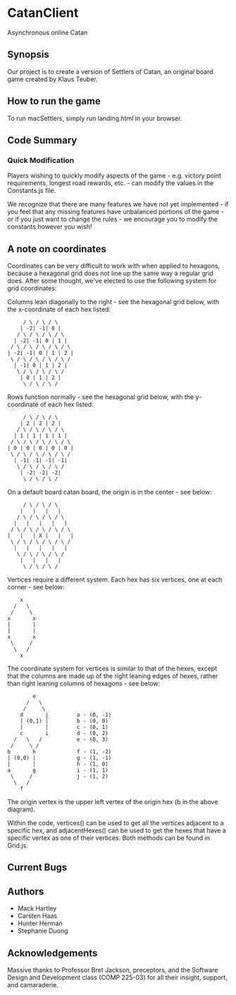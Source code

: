 # CatanClient

Asynchronous online Catan

## Synopsis

Our project is to create a version of Settlers of Catan, an original board game created by Klaus Teuber.

## How to run the game

To run macSettlers, simply run landing.html in your browser.

## Code Summary

### Quick Modification

Players wishing to quickly modify aspects of the game - e.g. victory point requirements, longest road rewards, etc. - can modify the values in the Constants.js file.

We recognize that there are many features we have not yet implemented - if you feel that any missing features have unbalanced portions of the game - or if you just want to change the rules - we encourage you to modify the constants however you wish!

## A note on coordinates

Coordinates can be very difficult to work with when applied to hexagons, because a hexagonal grid does not line up the
same way a regular grid does. After some thought, we've elected to use the following system for grid coordinates:

Columns lean diagonally to the right - see the hexagonal grid below, with the x-coordinate of each hex listed:

         / \ / \ / \
        | -2| -1| 0 |
       / \ / \ / \ / \
      | -2| -1| 0 | 1 |
     / \ / \ / \ / \ / \
    | -2| -1| 0 | 1 | 2 |
     \ / \ / \ / \ / \ /
      | -1| 0 | 1 | 2 |
       \ / \ / \ / \ /
        | 0 | 1 | 2 |
         \ / \ / \ /

Rows function normally - see the hexagonal grid below, with the y-coordinate of each hex listed:

         / \ / \ / \
        | 2 | 2 | 2 |
       / \ / \ / \ / \
      | 1 | 1 | 1 | 1 |
     / \ / \ / \ / \ / \
    | 0 | 0 | 0 | 0 | 0 |
     \ / \ / \ / \ / \ /
      | -1| -1| -1| -1|
       \ / \ / \ / \ /
        | -2| -2| -2|
         \ / \ / \ /

On a default board catan board, the origin is in the center - see below:

         / \ / \ / \
        |   |   |   |
       / \ / \ / \ / \
      |   |   |   |   |
     / \ / \ / \ / \ / \
    |   |   | X |   |   |
     \ / \ / \ / \ / \ /
      |   |   |   |   |
       \ / \ / \ / \ /
        |   |   |   |
         \ / \ / \ /

Vertices require a different system. Each hex has six vertices, one at each corner - see below:

        x
      /   \
     /     \
    x       x
    |       |
    |       |
    x       x
     \     /
      \   /
        x

The coordinate system for vertices is similar to that of the hexes, except that the columns are made up of the right
leaning edges of hexes, rather than right leaning columns of hexagons - see below:

            e
          /   \
         /     \
        d       j         a - (0, -1)
        | (0,1) |         b - (0, 0)
        |       |         c - (0, 1)
        c       i         d - (0, 2)
      /   \   /           e - (0, 3)
     /     \ /
    b       h             f - (1, -2)
    | (0,0) |             g - (1, -1)
    |       |             h - (1, 0)
    a       g             i - (1, 1)
     \     /              j - (1, 2)
      \   /
        f

The origin vertex is the upper left vertex of the origin hex (b in the above diagram).

Within the code, vertices() can be used to get all the vertices adjacent to a specific hex, and adjacentHexes() can be
used to get the hexes that have a specific vertex as one of their vertices. Both methods can be found in Grid.js.

## Current Bugs


## Authors

* Mack Hartley
* Carsten Haas
* Hunter Herman
* Stephanie Duong

## Acknowledgements

Massive thanks to Professor Bret Jackson, preceptors, and the Software Design and Development class (COMP 225-03) for all their insight, support, and camaraderie.

